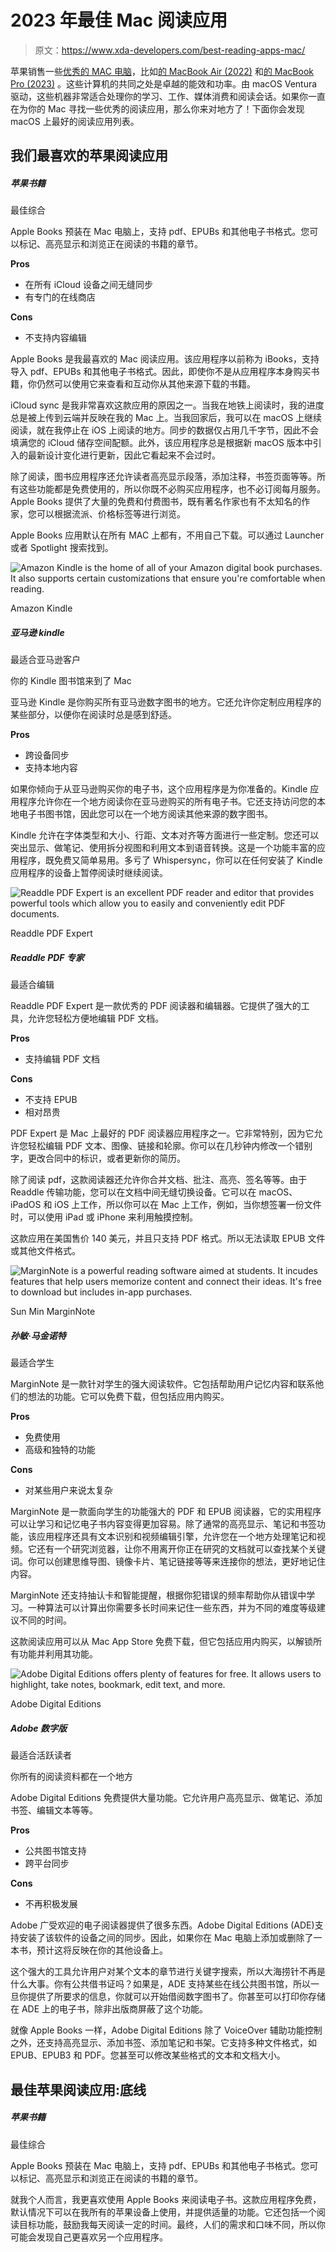 # 2023 年最佳 Mac 阅读应用

> 原文：<https://www.xda-developers.com/best-reading-apps-mac/>

苹果销售一些[优秀的 MAC 电脑](http://www.xda-developers.com/best-macs/)，比如[的 MacBook Air (2022)](https://www.xda-developers.com/macbook-air-m2-2022-review/) 和[的 MacBook Pro (2023)](https://www.xda-developers.com/apple-macbook-pro-16-2023-m2-max-review/) 。这些计算机的共同之处是卓越的能效和功率。由 macOS Ventura 驱动，这些机器非常适合处理你的学习、工作、媒体消费和阅读会话。如果你一直在为你的 Mac 寻找一些优秀的阅读应用，那么你来对地方了！下面你会发现 macOS 上最好的阅读应用列表。

## 我们最喜欢的苹果阅读应用

##### 苹果书籍

最佳综合

Apple Books 预装在 Mac 电脑上，支持 pdf、EPUBs 和其他电子书格式。您可以标记、高亮显示和浏览正在阅读的书籍的章节。

**Pros**

*   在所有 iCloud 设备之间无缝同步
*   有专门的在线商店

**Cons**

*   不支持内容编辑

Apple Books 是我最喜欢的 Mac 阅读应用。该应用程序以前称为 iBooks，支持导入 pdf、EPUBs 和其他电子书格式。因此，即使你不是从应用程序本身购买书籍，你仍然可以使用它来查看和互动你从其他来源下载的书籍。

iCloud sync 是我非常喜欢这款应用的原因之一。当我在地铁上阅读时，我的进度总是被上传到云端并反映在我的 Mac 上。当我回家后，我可以在 macOS 上继续阅读，就在我停止在 iOS 上阅读的地方。同步的数据仅占用几千字节，因此不会填满您的 iCloud 储存空间配额。此外，该应用程序总是根据新 macOS 版本中引入的最新设计变化进行更新，因此它看起来不会过时。

除了阅读，图书应用程序还允许读者高亮显示段落，添加注释，书签页面等等。所有这些功能都是免费使用的，所以你既不必购买应用程序，也不必订阅每月服务。Apple Books 提供了大量的免费和付费图书，既有著名作家也有不太知名的作家，您可以根据流派、价格标签等进行浏览。

Apple Books 应用默认在所有 MAC 上都有，不用自己下载。可以通过 Launcher 或者 Spotlight 搜索找到。

 <picture>![Amazon Kindle is the home of all of your Amazon digital book purchases. It also supports certain customizations that ensure you're comfortable when reading.](img/97ceb5beb57cdb9f58304f54a3ed2a9b.png)</picture> 

Amazon Kindle

##### 亚马逊 kindle

最适合亚马逊客户

你的 Kindle 图书馆来到了 Mac

亚马逊 Kindle 是你购买所有亚马逊数字图书的地方。它还允许你定制应用程序的某些部分，以便你在阅读时总是感到舒适。

**Pros**

*   跨设备同步
*   支持本地内容

如果你倾向于从亚马逊购买你的电子书，这个应用程序是为你准备的。Kindle 应用程序允许你在一个地方阅读你在亚马逊购买的所有电子书。它还支持访问您的本地电子书图书馆，因此您可以在一个地方阅读其他来源的数字图书。

Kindle 允许在字体类型和大小、行距、文本对齐等方面进行一些定制。您还可以突出显示、做笔记、使用拆分视图和利用文本到语音转换。这是一个功能丰富的应用程序，既免费又简单易用。多亏了 Whispersync，你可以在任何安装了 Kindle 应用程序的设备上暂停阅读时继续阅读。

 <picture>![Readdle PDF Expert is an excellent PDF reader and editor that provides powerful tools which allow you to easily and conveniently edit PDF documents.](img/c48075e83ebad7a182b10552db8400ac.png)</picture> 

Readdle PDF Expert

##### Readdle PDF 专家

最适合编辑

Readdle PDF Expert 是一款优秀的 PDF 阅读器和编辑器。它提供了强大的工具，允许您轻松方便地编辑 PDF 文档。

**Pros**

*   支持编辑 PDF 文档

**Cons**

*   不支持 EPUB
*   相对昂贵

PDF Expert 是 Mac 上最好的 PDF 阅读器应用程序之一。它非常特别，因为它允许您轻松编辑 PDF 文本、图像、链接和轮廓。你可以在几秒钟内修改一个错别字，更改合同中的标识，或者更新你的简历。

除了阅读 pdf，这款阅读器还允许你合并文档、批注、高亮、签名等等。由于 Readdle 传输功能，您可以在文档中间无缝切换设备。它可以在 macOS、iPadOS 和 iOS 上工作，所以你可以在 Mac 上工作，例如，当你想签署一份文件时，可以使用 iPad 或 iPhone 来利用触摸控制。

这款应用在美国售价 140 美元，并且只支持 PDF 格式。所以无法读取 EPUB 文件或其他文件格式。

 <picture>![MarginNote is a powerful reading software aimed at students. It incudes features that help users memorize content and connect their ideas. It's free to download but includes in-app purchases.](img/cd80c207d89ce0957eca5242d337d5bb.png)</picture> 

Sun Min MarginNote

##### 孙敏·马金诺特

最适合学生

MarginNote 是一款针对学生的强大阅读软件。它包括帮助用户记忆内容和联系他们的想法的功能。它可以免费下载，但包括应用内购买。

**Pros**

*   免费使用
*   高级和独特的功能

**Cons**

*   对某些用户来说太复杂

MarginNote 是一款面向学生的功能强大的 PDF 和 EPUB 阅读器，它的实用程序可以让学习和记忆电子书内容变得更加容易。除了通常的高亮显示、笔记和书签功能，该应用程序还具有文本识别和视频编辑引擎，允许您在一个地方处理笔记和视频。它还有一个研究浏览器，让你不用离开你正在研究的文档就可以查找某个关键词。你可以创建思维导图、镜像卡片、笔记链接等等来连接你的想法，更好地记住内容。

MarginNote 还支持抽认卡和智能提醒，根据你犯错误的频率帮助你从错误中学习。一种算法可以计算出你需要多长时间来记住一些东西，并为不同的难度等级建议不同的时间。

这款阅读应用可以从 Mac App Store 免费下载，但它包括应用内购买，以解锁所有功能并利用其功能。

 <picture>![Adobe Digital Editions offers plenty of features for free. It allows users to highlight, take notes, bookmark, edit text, and more.](img/24fa1e326ec0b93b23559fc8886c7507.png)</picture> 

Adobe Digital Editions

##### Adobe 数字版

最适合活跃读者

你所有的阅读资料都在一个地方

Adobe Digital Editions 免费提供大量功能。它允许用户高亮显示、做笔记、添加书签、编辑文本等等。

**Pros**

*   公共图书馆支持
*   跨平台同步

**Cons**

*   不再积极发展

Adobe 广受欢迎的电子阅读器提供了很多东西。Adobe Digital Editions (ADE)支持安装了该软件的设备之间的同步。因此，如果你在 Mac 电脑上添加或删除了一本书，预计这将反映在你的其他设备上。

这个强大的工具允许用户对某个文本的章节进行关键字搜索，所以大海捞针不再是什么大事。你有公共借书证吗？如果是，ADE 支持某些在线公共图书馆，所以一旦你提供了所要求的信息，你就可以开始借阅数字图书了。你甚至可以打印你存储在 ADE 上的电子书，除非出版商屏蔽了这个功能。

就像 Apple Books 一样，Adobe Digital Editions 除了 VoiceOver 辅助功能控制之外，还支持高亮显示、添加书签、添加笔记和书架。它支持多种文件格式，如 EPUB、EPUB3 和 PDF。您甚至可以修改某些格式的文本和文档大小。

## 最佳苹果阅读应用:底线

##### 苹果书籍

最佳综合

Apple Books 预装在 Mac 电脑上，支持 pdf、EPUBs 和其他电子书格式。您可以标记、高亮显示和浏览正在阅读的书籍的章节。

就我个人而言，我更喜欢使用 Apple Books 来阅读电子书。这款应用程序免费，默认情况下可以在我所有的苹果设备上使用，并提供适量的功能。它还包括一个阅读目标功能，鼓励我每天阅读一定的时间。最终，人们的需求和口味不同，所以你可能会发现自己更喜欢另一个应用程序。